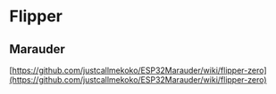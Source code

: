 # Flipper

## Marauder
[https://github.com/justcallmekoko/ESP32Marauder/wiki/flipper-zero](https://github.com/justcallmekoko/ESP32Marauder/wiki/flipper-zero)
